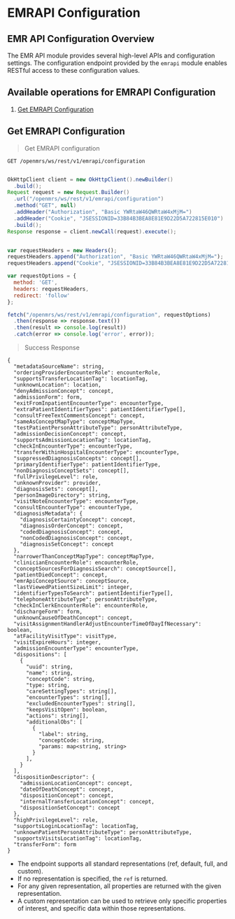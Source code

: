 # EMRAPI Configuration

## EMR API Configuration Overview

The EMR API module provides several high-level APIs and configuration settings.  The configuration endpoint provided by the `emrapi` module enables RESTful access to these configuration values.

## Available operations for EMRAPI Configuration

1. [Get EMRAPI Configuration](#get-emrapi-configuration)

## Get EMRAPI Configuration

> Get EMRAPI configuration

```shell
GET /openmrs/ws/rest/v1/emrapi/configuration
```

```java

OkHttpClient client = new OkHttpClient().newBuilder()
  .build();
Request request = new Request.Builder()
  .url("/openmrs/ws/rest/v1/emrapi/configuration")
  .method("GET", null)
  .addHeader("Authorization", "Basic YWRtaW46QWRtaW4xMjM=")
  .addHeader("Cookie", "JSESSIONID=33B84B3BEA8E81E9D22D5A722815E010")
  .build();
Response response = client.newCall(request).execute();
```

```javascript

var requestHeaders = new Headers();
requestHeaders.append("Authorization", "Basic YWRtaW46QWRtaW4xMjM=");
requestHeaders.append("Cookie", "JSESSIONID=33B84B3BEA8E81E9D22D5A722815E010");

var requestOptions = {
  method: 'GET',
  headers: requestHeaders,
  redirect: 'follow'
};

fetch("/openmrs/ws/rest/v1/emrapi/configuration", requestOptions)
  .then(response => response.text())
  .then(result => console.log(result))
  .catch(error => console.log('error', error));
```

> Success Response

```response
{
  "metadataSourceName": string,
  "orderingProviderEncounterRole": encounterRole,
  "supportsTransferLocationTag": locationTag,
  "unknownLocation": location,
  "denyAdmissionConcept": concept,
  "admissionForm": form,
  "exitFromInpatientEncounterType": encounterType,
  "extraPatientIdentifierTypes": patientIdentifierType[],
  "consultFreeTextCommentsConcept": concept,
  "sameAsConceptMapType": conceptMapType,
  "testPatientPersonAttributeType": personAttributeType,
  "admissionDecisionConcept": concept,
  "supportsAdmissionLocationTag": locationTag,
  "checkInEncounterType": encounterType,
  "transferWithinHospitalEncounterType": encounterType,
  "suppressedDiagnosisConcepts": concept[],
  "primaryIdentifierType": patientIdentifierType,
  "nonDiagnosisConceptSets": concept[],
  "fullPrivilegeLevel": role,
  "unknownProvider": provider,
  "diagnosisSets": concept[],
  "personImageDirectory": string,
  "visitNoteEncounterType": encounterType,
  "consultEncounterType": encounterType,
  "diagnosisMetadata": {
    "diagnosisCertaintyConcept": concept,
    "diagnosisOrderConcept": concept,
    "codedDiagnosisConcept": concept,
    "nonCodedDiagnosisConcept": concept,
    "diagnosisSetConcept": concept
  },
  "narrowerThanConceptMapType": conceptMapType,
  "clinicianEncounterRole": encounterRole,
  "conceptSourcesForDiagnosisSearch": conceptSource[],
  "patientDiedConcept": concept,
  "emrApiConceptSource": conceptSource,
  "lastViewedPatientSizeLimit": integer,
  "identifierTypesToSearch": patientIdentifierType[],
  "telephoneAttributeType": personAttributeType,
  "checkInClerkEncounterRole": encounterRole,
  "dischargeForm": form,
  "unknownCauseOfDeathConcept": concept,
  "visitAssignmentHandlerAdjustEncounterTimeOfDayIfNecessary": boolean,
  "atFacilityVisitType": visitType,
  "visitExpireHours": integer,
  "admissionEncounterType": encounterType,
  "dispositions": [
    {
      "uuid": string,
      "name": string,
      "conceptCode": string,
      "type: string,
      "careSettingTypes": string[],
      "encounterTypes": string[],
      "excludedEncounterTypes": string[],
	  "keepsVisitOpen": boolean,
	  "actions": string[],
	  "additionalObs": [
	    {
	      "label": string,
	      "conceptCode: string,
	      "params: map<string, string>
	    }
	  ],
    }
  ],
  "dispositionDescriptor": {
    "admissionLocationConcept": concept,
    "dateOfDeathConcept": concept,
    "dispositionConcept": concept,
    "internalTransferLocationConcept": concept,
    "dispositionSetConcept": concept
  },
  "highPrivilegeLevel": role,
  "supportsLoginLocationTag": locationTag,
  "unknownPatientPersonAttributeType": personAttributeType,
  "supportsVisitsLocationTag": locationTag,
  "transferForm": form
}
```

* The endpoint supports all standard representations (ref, default, full, and custom).
* If no representation is specified, the `ref` is returned.
* For any given representation, all properties are returned with the given representation.
* A custom representation can be used to retrieve only specific properties of interest, and specific data within those representations.
